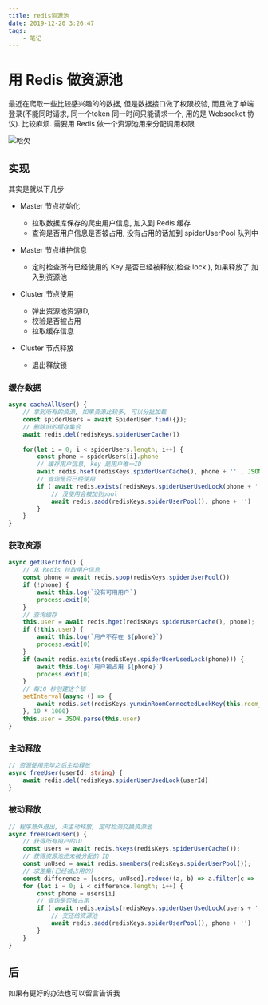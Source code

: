```yaml
---
title: redis资源池
date: 2019-12-20 3:26:47
tags:
	- 笔记
---
```


# 用 Redis 做资源池

最近在爬取一些比较感兴趣的的数据,  但是数据接口做了权限校验, 而且做了单端登录(不能同时请求, 同一个token 同一时间只能请求一个, 用的是 Websocket 协议). 比较麻烦. 需要用 Redis 做一个资源池用来分配调用权限

![哈欠](/sticker/pa.png)

<!--more-->

## 实现

其实是就以下几步

* Master 节点初始化
  * 拉取数据库保存的爬虫用户信息, 加入到 Redis 缓存
  * 查询是否用户信息是否被占用, 没有占用的话加到 spiderUserPool 队列中
* Master 节点维护信息
  * 定时检查所有已经使用的 Key 是否已经被释放(检查 lock ), 如果释放了 加入到资源池



* Cluster 节点使用
  * 弹出资源池资源ID, 
  * 校验是否被占用
  * 拉取缓存信息
* Cluster 节点释放
  * 退出释放锁

### 缓存数据

```typescript
async cacheAllUser() {
    // 拿到所有的资源, 如果资源比较多, 可以分批加载
    const spiderUsers = await SpiderUser.find({});
    // 删除旧的缓存集合
    await redis.del(redisKeys.spiderUserCache())
    
    for(let i = 0; i < spiderUsers.length; i++) {
        const phone = spiderUsers[i].phone
        // 缓存用户信息, key 是用户唯一ID
        await redis.hset(redisKeys.spiderUserCache(), phone + '' , JSON.stringify(spiderUsers[i].toJSON()))
        // 查询是否已经使用
        if (!await redis.exists(redisKeys.spiderUserUsedLock(phone + ''))) {
            // 没使用会被加到pool
            await redis.sadd(redisKeys.spiderUserPool(), phone + '')
        }
    }
}
```

### 获取资源

```typescript
async getUserInfo() {
    // 从 Redis 拉取用户信息
    const phone = await redis.spop(redisKeys.spiderUserPool())
    if (!phone) {
        await this.log(`没有可用用户`)
        process.exit(0)
    }
    // 查询缓存
    this.user = await redis.hget(redisKeys.spiderUserCache(), phone);
    if (!this.user) {
        await this.log(`用户不存在 ${phone}`)
        process.exit(0)
    }
    if (await redis.exists(redisKeys.spiderUserUsedLock(phone))) {
        await this.log(`用户被占用 ${phone}`)
        process.exit(0)
    }
    // 每10 秒创建这个锁
    setInterval(async () => {
        await redis.set(redisKeys.yunxinRoomConnectedLockKey(this.room_id), 1, 'EX', 12);
    }, 10 * 1000)
    this.user = JSON.parse(this.user)
}
```

### 主动释放

```typescript
// 资源使用完毕之后主动释放
async freeUser(userId: string) {
    await redis.del(redisKeys.spiderUserUsedLock(userId)
}
```

### 被动释放

```typescript
// 程序意外退出, 未主动释放, 定时检测交换资源池
async freeUsedUser() {
    // 获得所有用户的ID
    const users = await redis.hkeys(redisKeys.spiderUserCache());
    // 获得资源池还未被分配的 ID
    const unUsed = await redis.smembers(redisKeys.spiderUserPool());
    // 求差集(已经被占用的)
    const difference = [users, unUsed].reduce((a, b) => a.filter(c => !b.includes(c)));
    for (let i = 0; i < difference.length; i++) {
        const phone = users[i]
        // 查询是否被占用
        if (!await redis.exists(redisKeys.spiderUserUsedLock(users + ''))) {
            // 交还给资源池
            await redis.sadd(redisKeys.spiderUserPool(), phone + '')
        }
    }
}
```

## 后

如果有更好的办法也可以留言告诉我

